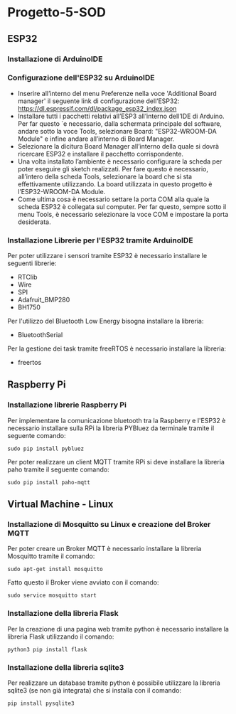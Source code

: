 # Progetto-5-SOD
## ESP32
### Installazione di ArduinoIDE
### Configurazione dell'ESP32 su ArduinoIDE
   * Inserire all’interno del menu Preferenze nella voce 'Additional Board manager' il seguente link di configurazione dell’ESP32: https://dl.espressif.com/dl/package_esp32_index.json
   * Installare tutti i pacchetti relativi all’ESP3 all’interno dell’IDE di Arduino. Per far questo `e necessario, dalla schermata principale del software, andare sotto la     voce Tools, selezionare Board: "ESP32-WROOM-DA Module" e infine andare all’interno di Board Manager.
   * Selezionare la dicitura Board Manager all’interno della quale si dovrà ricercare ESP32 e installare il pacchetto corrispondente.
   * Una volta installato l’ambiente è necessario configurare la scheda per poter eseguire gli sketch realizzati. Per fare questo è necessario, all’intero della scheda Tools, selezionare la board che si sta effettivamente utilizzando. La board utilizzata in questo progetto è l’ESP32-WROOM-DA Module.
   * Come ultima cosa è necessario settare la porta COM alla quale la scheda ESP32 è collegata sul computer. Per far questo, sempre sotto il menu Tools, è necessario selezionare la voce COM e impostare la porta desiderata.
### Installazione Librerie per l'ESP32 tramite ArduinoIDE
Per poter utilizzare i sensori tramite ESP32 è necessario installare le seguenti librerie:
  * RTClib
  * Wire
  * SPI
  * Adafruit_BMP280
  * BH1750
    
Per l'utilizzo del Bluetooth Low Energy bisogna installare la libreria:
  * BluetoothSerial
    
Per la gestione dei task tramite freeRTOS è necessario installare la libreria:
  * freertos

## Raspberry Pi
### Installazione librerie Raspberry Pi 
Per implementare la comunicazione bluetooth tra la Raspberry e l'ESP32 è necessario installare sulla RPi la libreria PYBluez da terminale tramite il seguente comando:

`sudo pip install pybluez`

Per poter realizzare un client MQTT tramite RPi si deve installare la libreria paho tramite il seguente comando:

`sudo pip install paho-mqtt`

## Virtual Machine - Linux
### Installazione di Mosquitto su Linux e creazione del Broker MQTT
Per poter creare un Broker MQTT è necessario installare la libreria Mosquitto tramite il comando: 

`sudo apt-get install mosquitto`

Fatto questo il Broker viene avviato con il comando:

`sudo service mosquitto start`

### Installazione della libreria Flask
Per la creazione di una pagina web tramite python è necessario installare la libreria Flask utilizzando il comando:

`python3 pip install flask`

### Installazione della libreria sqlite3
Per realizzare un database tramite python è possibile utilizzare la libreria sqlite3 (se non già integrata) che si installa con il comando:

`pip install pysqlite3`

   

